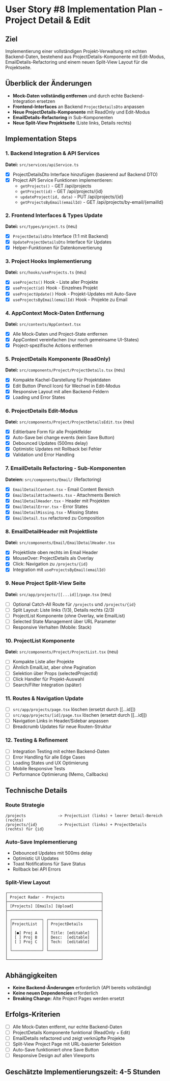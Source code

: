 # User Story #8 Implementation Plan - Project Detail & Edit

## Ziel
Implementierung einer vollständigen Projekt-Verwaltung mit echten Backend-Daten, bestehend aus ProjectDetails-Komponente mit Edit-Modus, EmailDetails-Refactoring und einem neuen Split-View Layout für die Projektseite.

## Überblick der Änderungen
- **Mock-Daten vollständig entfernen** und durch echte Backend-Integration ersetzen
- **Frontend-Interfaces** an Backend `ProjectDetailsDto` anpassen
- **Neue ProjectDetails-Komponente** mit ReadOnly und Edit-Modus
- **EmailDetails-Refactoring** in Sub-Komponenten
- **Neue Split-View Projektseite** (Liste links, Details rechts)

## Implementation Steps

### 1. Backend Integration & API Services
**Datei:** `src/services/apiService.ts`
- [x] ProjectDetailsDto Interface hinzufügen (basierend auf Backend DTO)
- [x] Project API Service Funktionen implementieren:
  - `getProjects()` - GET /api/projects
  - `getProject(id)` - GET /api/projects/{id}
  - `updateProject(id, data)` - PUT /api/projects/{id}
  - `getProjectsByEmail(emailId)` - GET /api/projects/by-email/{emailId}

### 2. Frontend Interfaces & Types Update
**Datei:** `src/types/project.ts` (neu)
- [x] `ProjectDetailsDto` Interface (1:1 mit Backend)
- [x] `UpdateProjectDetailsDto` Interface für Updates
- [x] Helper-Funktionen für Datenkonvertierung

### 3. Project Hooks Implementierung
**Datei:** `src/hooks/useProjects.ts` (neu)
- [x] `useProjects()` Hook - Liste aller Projekte
- [x] `useProject(id)` Hook - Einzelnes Projekt
- [x] `useProjectUpdate()` Hook - Projekt-Updates mit Auto-Save
- [x] `useProjectsByEmail(emailId)` Hook - Projekte zu Email

### 4. AppContext Mock-Daten Entfernung
**Datei:** `src/contexts/AppContext.tsx`
- [x] Alle Mock-Daten und Project-State entfernen
- [x] AppContext vereinfachen (nur noch gemeinsame UI-States)
- [x] Project-spezifische Actions entfernen

### 5. ProjectDetails Komponente (ReadOnly)
**Datei:** `src/components/Project/ProjectDetails.tsx` (neu)
- [X] Kompakte Kachel-Darstellung für Projektdaten
- [X] Edit Button (Pencil Icon) für Wechsel in Edit-Modus
- [X] Responsive Layout mit allen Backend-Feldern
- [X] Loading und Error States

### 6. ProjectDetails Edit-Modus
**Datei:** `src/components/Project/ProjectDetailsEdit.tsx` (neu)
- [x] Editierbare Form für alle Projektfelder
- [x] Auto-Save bei change events (kein Save Button)
- [x] Debounced Updates (500ms delay)
- [x] Optimistic Updates mit Rollback bei Fehler
- [x] Validation und Error Handling

### 7. EmailDetails Refactoring - Sub-Komponenten
**Dateien:** `src/components/Email/` (Refactoring)
- [x] `EmailDetailContent.tsx` - Email Content Bereich
- [x] `EmailDetailAttachments.tsx` - Attachments Bereich
- [x] `EmailDetailHeader.tsx` - Header mit Projekten
- [x] `EmailDetailError.tsx` - Error States
- [x] `EmailDetailMissing.tsx` - Missing States
- [x] `EmailDetail.tsx` refactored zu Composition

### 8. EmailDetailHeader mit Projektliste
**Datei:** `src/components/Email/EmailDetailHeader.tsx`
- [x] Projektliste oben rechts im Email Header
- [x] MouseOver: ProjectDetails als Overlay
- [x] Click: Navigation zu `/projects/{id}`
- [x] Integration mit `useProjectsByEmail(emailId)`

### 9. Neue Project Split-View Seite
**Datei:** `src/app/projects/[[...id]]/page.tsx` (neu)
- [ ] Optional Catch-All Route für `/projects` und `/projects/{id}`
- [ ] Split Layout: Liste links (1/3), Details rechts (2/3)
- [ ] ProjectList Komponente (ohne Overlay, wie EmailList)
- [ ] Selected State Management über URL Parameter
- [ ] Responsive Verhalten (Mobile: Stack)

### 10. ProjectList Komponente
**Datei:** `src/components/Project/ProjectList.tsx` (neu)
- [ ] Kompakte Liste aller Projekte
- [ ] Ähnlich EmailList, aber ohne Pagination
- [ ] Selektion über Props (selectedProjectId)
- [ ] Click Handler für Projekt-Auswahl
- [ ] Search/Filter Integration (später)

### 11. Routes & Navigation Update
- [ ] `src/app/projects/page.tsx` löschen (ersetzt durch [[...id]])
- [ ] `src/app/projects/[id]/page.tsx` löschen (ersetzt durch [[...id]])
- [ ] Navigation Links in Header/Sidebar anpassen
- [ ] Breadcrumb Updates für neue Routen-Struktur

### 12. Testing & Refinement
- [ ] Integration Testing mit echten Backend-Daten
- [ ] Error Handling für alle Edge Cases
- [ ] Loading States und UX Optimierung
- [ ] Mobile Responsive Tests
- [ ] Performance Optimierung (Memo, Callbacks)

## Technische Details

### Route Strategie
```
/projects              -> ProjectList (links) + leerer Detail-Bereich (rechts)
/projects/{id}         -> ProjectList (links) + ProjectDetails (rechts) für {id}
```

### Auto-Save Implementierung
- Debounced Updates mit 500ms delay
- Optimistic UI Updates
- Toast Notifications für Save Status
- Rollback bei API Errors

### Split-View Layout
```
┌─────────────────────────────────────────┐
│ Project Radar - Projects                │
├─────────────────────────────────────────┤
│ [Projects] [Emails] [Upload]            │
├─────────────────────────────────────────┤
│                                         │
│ ┌─────────────┐ ┌─────────────────────┐ │
│ │ProjectList  │ │ ProjectDetails      │ │
│ │             │ │                     │ │
│ │ [●] Proj A  │ │ Title: [editable]   │ │
│ │ [ ] Proj B  │ │ Desc:  [editable]   │ │
│ │ [ ] Proj C  │ │ Tech:  [editable]   │ │
│ │             │ │                     │ │
│ └─────────────┘ └─────────────────────┘ │
│                                         │
└─────────────────────────────────────────┘
```

## Abhängigkeiten
- **Keine Backend-Änderungen** erforderlich (API bereits vollständig)
- **Keine neuen Dependencies** erforderlich
- **Breaking Change:** Alte Project Pages werden ersetzt

## Erfolgs-Kriterien
- [ ] Alle Mock-Daten entfernt, nur echte Backend-Daten
- [ ] ProjectDetails Komponente funktional (ReadOnly + Edit)
- [ ] EmailDetails refactored und zeigt verknüpfte Projekte
- [ ] Split-View Project Page mit URL-basierter Selektion
- [ ] Auto-Save funktioniert ohne Save Button
- [ ] Responsive Design auf allen Viewports

## Geschätzte Implementierungszeit: 4-5 Stunden
